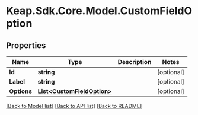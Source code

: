 # Keap.Sdk.Core.Model.CustomFieldOption

## Properties

Name | Type | Description | Notes
------------ | ------------- | ------------- | -------------
**Id** | **string** |  | [optional] 
**Label** | **string** |  | [optional] 
**Options** | [**List&lt;CustomFieldOption&gt;**](CustomFieldOption.md) |  | [optional] 

[[Back to Model list]](../README.md#documentation-for-models) [[Back to API list]](../README.md#documentation-for-api-endpoints) [[Back to README]](../README.md)

